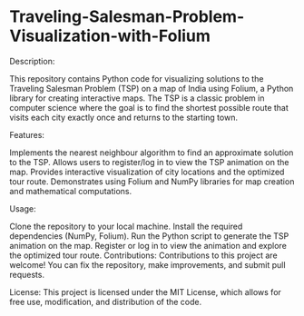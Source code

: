 # Traveling-Salesman-Problem-Visualization-with-Folium
Description:

This repository contains Python code for visualizing solutions to the Traveling Salesman Problem (TSP) on a map of India using Folium, a Python library for creating interactive maps. The TSP is a classic problem in computer science where the goal is to find the shortest possible route that visits each city exactly once and returns to the starting town.

Features:

Implements the nearest neighbour algorithm to find an approximate solution to the TSP.
Allows users to register/log in to view the TSP animation on the map.
Provides interactive visualization of city locations and the optimized tour route.
Demonstrates using Folium and NumPy libraries for map creation and mathematical computations.

Usage:

Clone the repository to your local machine.
Install the required dependencies (NumPy, Folium).
Run the Python script to generate the TSP animation on the map.
Register or log in to view the animation and explore the optimized tour route.
Contributions:
Contributions to this project are welcome! You can fix the repository, make improvements, and submit pull requests.

License:
This project is licensed under the MIT License, which allows for free use, modification, and distribution of the code.
